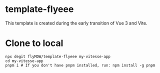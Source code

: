 # template-flyeee

This template is created during the early transition of Vue 3 and Vite.

# Clone to local

```
npx degit flyMDW/template-flyeee my-vitesse-app
cd my-vitesse-app
pnpm i # If you don't have pnpm installed, run: npm install -g pnpm

```
